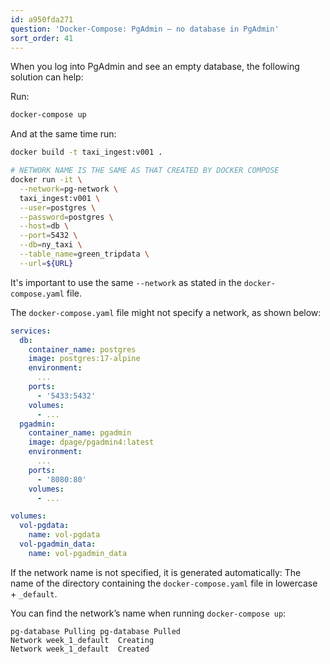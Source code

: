 ```yaml
---
id: a950fda271
question: 'Docker-Compose: PgAdmin – no database in PgAdmin'
sort_order: 41
---
```


When you log into PgAdmin and see an empty database, the following solution can help:

Run:
   
```bash
docker-compose up
```

And at the same time run:

```bash
docker build -t taxi_ingest:v001 .

# NETWORK NAME IS THE SAME AS THAT CREATED BY DOCKER COMPOSE
docker run -it \
  --network=pg-network \
  taxi_ingest:v001 \
  --user=postgres \
  --password=postgres \
  --host=db \
  --port=5432 \
  --db=ny_taxi \
  --table_name=green_tripdata \
  --url=${URL}
```

It's important to use the same `--network` as stated in the `docker-compose.yaml` file.

The `docker-compose.yaml` file might not specify a network, as shown below:

```yaml
services:
  db:
    container_name: postgres
    image: postgres:17-alpine
    environment:
      ...
    ports:
      - '5433:5432'
    volumes:
      - ...
  pgadmin:
    container_name: pgadmin
    image: dpage/pgadmin4:latest
    environment:
      ...
    ports:
      - '8080:80'
    volumes:
      - ...

volumes:
  vol-pgdata:
    name: vol-pgdata
  vol-pgadmin_data:
    name: vol-pgadmin_data
```

If the network name is not specified, it is generated automatically: The name of the directory containing the `docker-compose.yaml` file in lowercase + `_default`.

You can find the network’s name when running `docker-compose up`:

```
pg-database Pulling pg-database Pulled 
Network week_1_default  Creating
Network week_1_default  Created
```